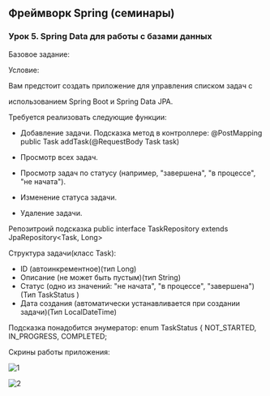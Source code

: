 ## Фреймворк Spring (семинары)

### Урок 5. Spring Data для работы с базами данных

Базовое задание:

Условие:

Вам предстоит создать приложение для управления списком задач с 

использованием Spring Boot и Spring Data JPA. 

Требуется реализовать следующие функции:

- Добавление задачи. Подсказка метод в контроллере: @PostMapping public Task addTask(@RequestBody Task task)

- Просмотр всех задач.

- Просмотр задач по статусу (например, "завершена", "в процессе", "не начата").

- Изменение статуса задачи.

- Удаление задачи.

Репозитроий подсказка public interface TaskRepository extends JpaRepository<Task, Long>

Структура задачи(класс Task):
- ID (автоинкрементное)(тип Long)
- Описание (не может быть пустым)(тип String)
- Статус (одно из значений: "не начата", "в процессе", "завершена")(Тип TaskStatus )
- Дата создания (автоматически устанавливается при создании задачи)(Тип LocalDateTime)

Подсказка понадобится энумератор:
enum TaskStatus {
NOT_STARTED, IN_PROGRESS, COMPLETED;

Скрины работы приложения:

![1]()


![2]()
